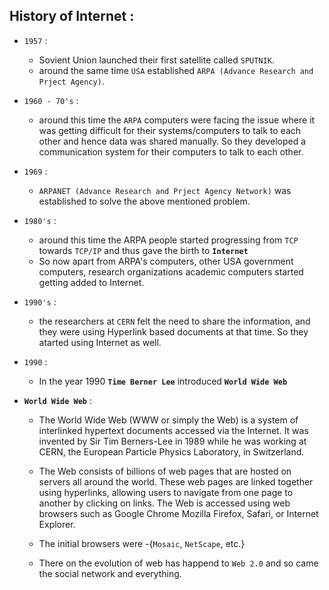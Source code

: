 ## History of Internet :

- `1957` :
    - Sovient Union launched their first satellite called `SPUTNIK`.
    - around the same time `USA` established `ARPA (Advance Research and Prject Agency)`. 

- `1960 - 70's` : 
    - around this time the `ARPA` computers were facing the issue where it was getting
    difficult for their systems/computers to talk to each other and hence data was shared manually.
    So they developed a communication system for their computers to talk to each other.

- `1969` :
    - `ARPANET (Advance Research and Prject Agency Network)` was established to solve the 
        above mentioned problem.

- `1980's` :
    - around this time the ARPA people started progressing from `TCP` towards `TCP/IP`
     and thus gave the birth to **`Internet`** 
    - So now apart from ARPA's computers, other USA government computers, research organizations
    academic computers started getting added to Internet.

- `1990's` :
    - the researchers at `CERN` felt the need to share the information, and they were using 
                Hyperlink based documents at that time. So they atarted using Internet as well.

- `1990` :
    - In the year 1990 **`Time Berner Lee`** introduced **`World Wide Web`**

- **`World Wide Web`** : 
    - The World Wide Web (WWW or simply the Web) is a system of interlinked hypertext documents
    accessed via the Internet. It was invented by Sir Tim Berners-Lee in 1989 while he was working
    at CERN, the European Particle Physics Laboratory, in Switzerland.
    
    - The Web consists of billions of web pages that are hosted on servers all around the world. These
    web pages are linked together using hyperlinks, allowing users to navigate from one page to
    another by clicking on links. The Web is accessed using web browsers such as Google Chrome
    Mozilla Firefox, Safari, or Internet Explorer.
    
    - The initial browsers were -{`Mosaic`, `NetScape`, etc.}
    
    - There on the evolution of web has happend to `Web 2.0` and so came the social network and
        everything.    



